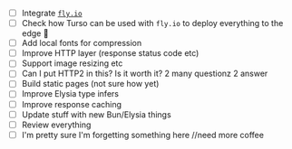 - [ ] Integrate [`fly.io`](https://fly.io/)
- [ ] Check how Turso can be used with `fly.io` to deploy everything to the edge 🚀
- [ ] Add local fonts for compression
- [ ] Improve HTTP layer (response status code etc)
- [ ] Support image resizing etc
- [ ] Can I put HTTP2 in this? Is it worth it? 2 many questionz 2 answer
- [ ] Build static pages (not sure how yet)
- [ ] Improve Elysia type infers
- [ ] Improve response caching
- [ ] Update stuff with new Bun/Elysia things
- [ ] Review everything
- [ ] I'm pretty sure I'm forgetting something here //need more coffee
